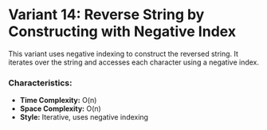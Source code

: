 # Variant 14: Reverse String by Constructing with Negative Index

This variant uses negative indexing to construct the reversed string. It iterates over the string and accesses each character using a negative index.

### Characteristics:
- **Time Complexity:** O(n)
- **Space Complexity:** O(n)
- **Style:** Iterative, uses negative indexing
